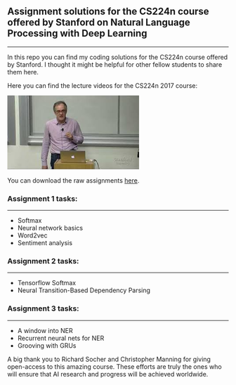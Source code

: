 ## Assignment solutions for the CS224n course offered by Stanford on Natural Language Processing with Deep Learning
----

In this repo you can find my coding solutions for the CS224n course offered by Stanford. I thought it might be helpful for other fellow students to share them here.

Here you can find the lecture videos for the CS224n 2017 course:

[<img src='video_lectures.jpg' width=300>](https://www.youtube.com/playlist?list=PLqdrfNEc5QnuV9RwUAhoJcoQvu4Q46Lja "CS224n 2017")

You can download the raw assignments [here](http://web.stanford.edu/class/cs224n/assignments.html).


### Assignment 1 tasks:
----
* Softmax
* Neural network basics
* Word2vec
* Sentiment analysis

### Assignment 2 tasks:
----
* Tensorflow Softmax
* Neural Transition-Based Dependency Parsing

### Assignment 3 tasks:
----
* A window into NER
* Recurrent neural nets for NER
* Grooving with GRUs


A big thank you to Richard Socher and Christopher Manning for giving open-access to this amazing course. These efforts are truly the ones who will ensure that AI research and progress will be achieved worldwide.
